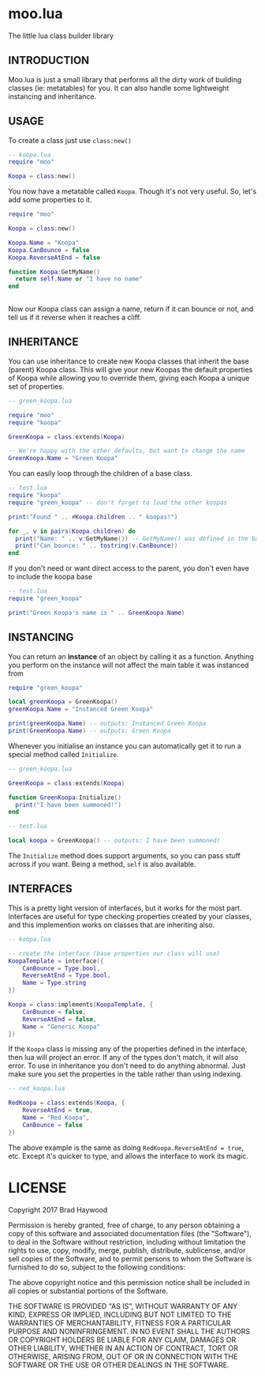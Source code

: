 # moo.lua

The little lua class builder library

## INTRODUCTION
Moo.lua is just a small library that performs all the dirty work of building classes (ie: metatables) for you. It can also handle some lightweight instancing and inheritance.

## USAGE

To create a class just use `class:new()`

```lua
-- koopa.lua
require "moo"

Koopa = class:new()
```

You now have a metatable called `Koopa`. Though it's not very useful. So, let's add some properties to it.

```lua
require "moo"

Koopa = class:new()

Koopa.Name = "Koopa"
Koopa.CanBounce = false
Koopa.ReverseAtEnd = false

function Koopa:GetMyName()
  return self.Name or "I have no name"
end
  
```

Now our Koopa class can assign a name, return if it can bounce or not, and tell us if it reverse when it reaches a cliff.

## INHERITANCE

You can use inheritance to create new Koopa classes that inherit the base (parent) Koopa class. This will give your new Koopas the default properties of Koopa 
while allowing you to override them, giving each Koopa a unique set of properties.

```lua
-- green_koopa.lua

require "moo"
require "koopa"

GreenKoopa = class:extends(Koopa)

-- We're happy with the other defaults, but want to change the name
GreenKoopa.Name = "Green Koopa"
```

You can easily loop through the children of a base class.

```lua
-- test.lua
require "koopa"
require "green_koopa" -- don't forget to load the other koopas

print("Found " .. #Koopa.children .. " koopas!")

for _, v in pairs(Koopa.children) do
  print("Name: " .. v:GetMyName()) -- GetMyName() was defined in the base class (Koopa)
  print("Can bounce: " .. tostring(v.CanBounce))
end
```

If you don't need or want direct access to the parent, you don't even have to include the koopa base

```lua
-- test.lua
require "green_koopa"

print("Green Koopa's name is " .. GreenKoopa.Name)
```

## INSTANCING
You can return an **instance** of an object by calling it as a function. Anything you perform on the instance 
will not affect the main table it was instanced from

```lua
require "green_koopa"

local greenKoopa = GreenKoopa()
greenKoopa.Name = "Instanced Green Koopa"

print(greenKoopa.Name) -- outputs: Instanced Green Koopa
print(GreenKoopa.Name) -- outputs: Green Koopa
```

Whenever you initialise an instance you can automatically get it to run a special method called `Initialize`.

```lua
-- green_koopa.lua

GreenKoopa = class:extends(Koopa)

function GreenKoopa:Initialize()
  print("I have been summoned!")
end

-- test.lua

local koopa = GreenKoopa() -- outputs: I have been summoned!
```

The `Initialize` method does support arguments, so you can pass stuff across if you want. Being a method, `self` is also available.

## INTERFACES

This is a pretty light version of interfaces, but it works for the most part. Interfaces are useful for type checking properties created by your classes, and this implemention works on classes that are inheriting also.

```lua
-- koopa.lua

-- create the interface (base properties our class will use)
KoopaTemplate = interface({
	CanBounce = Type.bool,
	ReverseAtEnd = Type.bool,
	Name = Type.string
})

Koopa = class:implements(KoopaTemplate, {
	CanBounce = false,
	ReverseAtEnd = false,
	Name = "Generic Koopa"
})
```

If the `Koopa` class is missing any of the properties defined in the interface, then lua will project an error. If any of the types don't match, it will also error.
To use in inheritance you don't need to do anything abnormal. Just make sure you set the properties in the table rather than using indexing.

```lua
-- red_koopa.lua

RedKoopa = class:extends(Koopa, {
	ReverseAtEnd = true,
	Name = "Red Koopa",
	CanBounce = false
})
```

The above example is the same as doing `RedKoopa.ReverseAtEnd = true`, etc. Except it's quicker to type, and allows the interface to work its magic.

# LICENSE

Copyright 2017 Brad Haywood

Permission is hereby granted, free of charge, to any person obtaining a copy of this software and associated documentation files (the "Software"), to deal in the Software without restriction, including without limitation the rights to use, copy, modify, merge, publish, distribute, sublicense, and/or sell copies of the Software, and to permit persons to whom the Software is furnished to do so, subject to the following conditions:

The above copyright notice and this permission notice shall be included in all copies or substantial portions of the Software.

THE SOFTWARE IS PROVIDED "AS IS", WITHOUT WARRANTY OF ANY KIND, EXPRESS OR IMPLIED, INCLUDING BUT NOT LIMITED TO THE WARRANTIES OF MERCHANTABILITY, FITNESS FOR A PARTICULAR PURPOSE AND NONINFRINGEMENT. IN NO EVENT SHALL THE AUTHORS OR COPYRIGHT HOLDERS BE LIABLE FOR ANY CLAIM, DAMAGES OR OTHER LIABILITY, WHETHER IN AN ACTION OF CONTRACT, TORT OR OTHERWISE, ARISING FROM, OUT OF OR IN CONNECTION WITH THE SOFTWARE OR THE USE OR OTHER DEALINGS IN THE SOFTWARE.

